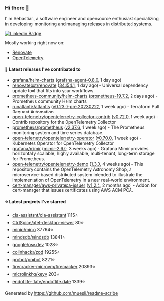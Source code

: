### Hi there 👋

I’ m Sebastian, a software engineer and opensource enthusiast specializing in developing, monitoring and managing releases in distributed systems.

[![Linkedin Badge](https://img.shields.io/badge/-LinkedIn-blue?style=flat&logo=Linkedin&logoColor=white&link=https://www.linkedin.com/in/sebastian-poxhofer/)](https://www.linkedin.com/in/sebastian-poxhofer/)

Mostly working right now on:
- [Renovate](https://github.com/renovatebot/renovate)
- [OpenTelemetry](https://github.com/open-telemetry)



#### 🚀 Latest releases I've contributed to

- [grafana/helm-charts](https://github.com/grafana/helm-charts) ([grafana-agent-0.8.0](https://github.com/grafana/helm-charts/releases/tag/grafana-agent-0.8.0), 1 day ago)
- [renovatebot/renovate](https://github.com/renovatebot/renovate) ([34.154.1](https://github.com/renovatebot/renovate/releases/tag/34.154.1), 1 day ago) - Universal dependency update tool that fits into your workflows.
- [prometheus-community/helm-charts](https://github.com/prometheus-community/helm-charts) ([prometheus-19.7.2](https://github.com/prometheus-community/helm-charts/releases/tag/prometheus-19.7.2), 2 days ago) - Prometheus community Helm charts
- [runatlantis/atlantis](https://github.com/runatlantis/atlantis) ([v0.23.0-pre.20230222](https://github.com/runatlantis/atlantis/releases/tag/v0.23.0-pre.20230222), 1 week ago) - Terraform Pull Request Automation
- [open-telemetry/opentelemetry-collector-contrib](https://github.com/open-telemetry/opentelemetry-collector-contrib) ([v0.72.0](https://github.com/open-telemetry/opentelemetry-collector-contrib/releases/tag/v0.72.0), 1 week ago) - Contrib repository for the OpenTelemetry Collector
- [prometheus/prometheus](https://github.com/prometheus/prometheus) ([v2.37.6](https://github.com/prometheus/prometheus/releases/tag/v2.37.6), 1 week ago) - The Prometheus monitoring system and time series database.
- [open-telemetry/opentelemetry-operator](https://github.com/open-telemetry/opentelemetry-operator) ([v0.70.0](https://github.com/open-telemetry/opentelemetry-operator/releases/tag/v0.70.0), 1 week ago) - Kubernetes Operator for OpenTelemetry Collector
- [grafana/mimir](https://github.com/grafana/mimir) ([mimir-2.6.0](https://github.com/grafana/mimir/releases/tag/mimir-2.6.0), 3 weeks ago) - Grafana Mimir provides horizontally scalable, highly available, multi-tenant, long-term storage for Prometheus.
- [open-telemetry/opentelemetry-demo](https://github.com/open-telemetry/opentelemetry-demo) ([1.3.0](https://github.com/open-telemetry/opentelemetry-demo/releases/tag/1.3.0), 4 weeks ago) - This repository contains the OpenTelemetry Astronomy Shop, a microservice-based distributed system intended to illustrate the implementation of OpenTelemetry in a near real-world environment.
- [cert-manager/aws-privateca-issuer](https://github.com/cert-manager/aws-privateca-issuer) ([v1.2.4](https://github.com/cert-manager/aws-privateca-issuer/releases/tag/v1.2.4), 2 months ago) - Addon for cert-manager that issues certificates using AWS ACM PCA.

#### ⭐ Latest projects I've starred

- [cla-assistant/cla-assistant](https://github.com/cla-assistant/cla-assistant) 1115⭐
- [CtrlSpice/otel-desktop-viewer](https://github.com/CtrlSpice/otel-desktop-viewer) 80⭐
- [minio/minio](https://github.com/minio/minio) 37764⭐
- [mindsdb/mindsdb](https://github.com/mindsdb/mindsdb) 13841⭐
- [google/osv.dev](https://github.com/google/osv.dev) 1028⭐
- [colinhacks/zod](https://github.com/colinhacks/zod) 19255⭐
- [probot/probot](https://github.com/probot/probot) 8221⭐
- [firecracker-microvm/firecracker](https://github.com/firecracker-microvm/firecracker) 20893⭐
- [microlinkhq/keyv](https://github.com/microlinkhq/keyv) 203⭐
- [endoflife-date/endoflife.date](https://github.com/endoflife-date/endoflife.date) 1339⭐



Generated by https://github.com/muesli/readme-scribe
